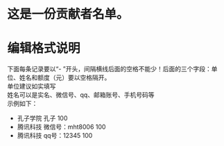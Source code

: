 # 这是一份贡献者名单。
# 编辑格式说明
下面每条记录要以“- ”开头，间隔横线后面的空格不能少！后面的三个字段：单位、姓名和额度（元）要以空格隔开。<br/>
单位建议如实填写<br/>
姓名可以是实名、微信号、qq、邮箱账号、手机号码等<br/>
示例如下：
- 孔子学院 孔子 100
- 腾讯科技 微信号：mht8006 100
- 腾讯科技 qq号：12345 100
